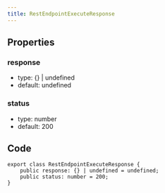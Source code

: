 ```yaml
---
title: RestEndpointExecuteResponse
---
```


## Properties

### response

-   type: {} | undefined
-   default: undefined

### status

-   type: number
-   default: 200

## Code

```
export class RestEndpointExecuteResponse {
    public response: {} | undefined = undefined;
    public status: number = 200;
}
```
